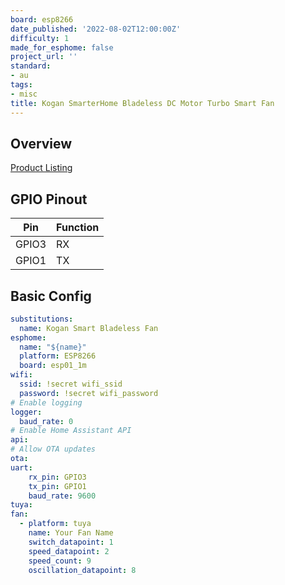 ```yaml
---
board: esp8266
date_published: '2022-08-02T12:00:00Z'
difficulty: 1
made_for_esphome: false
project_url: ''
standard:
- au
tags:
- misc
title: Kogan SmarterHome Bladeless DC Motor Turbo Smart Fan
---
```


## Overview

[Product Listing](https://www.kogan.com/au/buy/kogan-smarterhome-bladeless-dc-motor-turbo-smart-fan-silver/)

## GPIO Pinout

| Pin   | Function |
| ----- | -------- |
| GPIO3 | RX      |
| GPIO1 | TX      |

## Basic Config

```yaml
substitutions:
  name: Kogan Smart Bladeless Fan
esphome:
  name: "${name}"
  platform: ESP8266
  board: esp01_1m
wifi:
  ssid: !secret wifi_ssid
  password: !secret wifi_password
# Enable logging
logger:
  baud_rate: 0
# Enable Home Assistant API
api:
# Allow OTA updates
ota:
uart:
    rx_pin: GPIO3
    tx_pin: GPIO1
    baud_rate: 9600
tuya:
fan:
  - platform: tuya
    name: Your Fan Name
    switch_datapoint: 1
    speed_datapoint: 2
    speed_count: 9
    oscillation_datapoint: 8
```